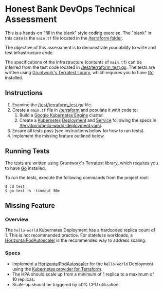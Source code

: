 # Honest Bank DevOps Technical Assessment

This is a hands-on "fill in the blank" style coding exercise. The "blank" in this
case is the `main.tf` file located in the [/terraform folder](./terraform).

The objective of this assessment is to demonstrate your ability to write and test
infrastructure code.

The specifications of the infrastructure (contents of `main.tf`) can be inferred
from the test code located in [/test/terraform_test.go](./test/terraform_test.go).
The tests are written using [Gruntwork's Terratest library](https://terratest.gruntwork.io),
which requires you to have [Go](https://golang.org/dl/) installed.

## Instructions

1. Examine the [/test/terraform_test.go](./test/terraform_test.go) file.
1. Create a `main.tf` file in [/terraform](./terraform) and populate it with code
   to:
   1. Build a [Google Kubernetes Engine](https://cloud.google.com/kubernetes-engine)
      cluster.
   1. Create a [Kubernetes](https://kubernetes.io) [Deployment](https://kubernetes.io/docs/concepts/workloads/controllers/deployment/)
      and [Service](https://kubernetes.io/docs/concepts/services-networking/service/)
      following the specs in [/terraform/hello-world-deployment.yaml](./terraform/hello-world-deployment.yml).
1. Ensure all tests pass (see instructions below for how to run tests).
1. Implement the missing feature outlined below.

## Running Tests

The tests are written using [Gruntwork's Terratest library](https://terratest.gruntwork.io),
which requites you to have [Go](https://golang.org/dl/) installed.

To run the tests, execute the following commands from the project root:

```shell 
$ cd test
$ go test -v -timeout 30m
```

## Missing Feature

### Overview

The `hello-world` Kubernetes Deployment has a hardcoded replica count of 1. This
is not recommended practice. For stateless workloads, a [HorizontalPodAutoscaler](https://kubernetes.io/docs/tasks/run-application/horizontal-pod-autoscale/)
is the recommended way to address scaling.

### Specs

* Implement a [HorizontalPodAutoscaler](https://kubernetes.io/docs/tasks/run-application/horizontal-pod-autoscale/) for the `hello-world` Deployment using the
  [Kubernetes provider for Terraform](https://registry.terraform.io/providers/hashicorp/kubernetes/latest/docs).
* The HPA should scale up from a minimum of 1 replica to a maximum of 10 replicas.
* Scale-up should be triggered by 50% CPU utilization.
